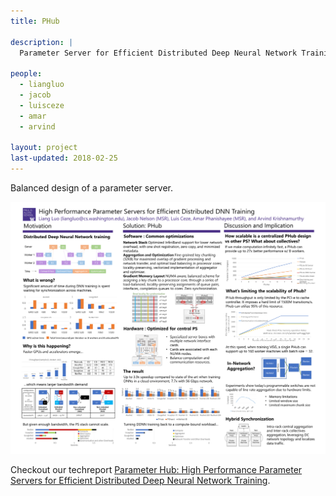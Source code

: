 ```yaml
---
title: PHub

description: |
  Parameter Server for Efficient Distributed Deep Neural Network Training        

people:
  - liangluo
  - jacob
  - luisceze
  - amar
  - arvind

layout: project
last-updated: 2018-02-25
---
```


Balanced design of a parameter server.

![image](/img/PHub/PHubSysMLPoster.png)

Checkout our techreport [Parameter Hub: High Performance Parameter Servers for Efficient Distributed Deep Neural Network Training](http://www.sysml.cc/doc/16.pdf).
